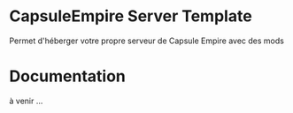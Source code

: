 # CapsuleEmpire Server Template
Permet d'héberger votre propre serveur de Capsule Empire avec des mods

# Documentation
à venir ...
